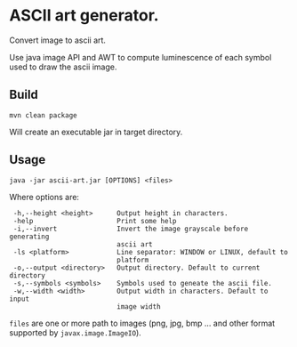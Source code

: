 # ASCII art generator.

Convert image to ascii art.

Use java image API and AWT to compute luminescence of each symbol used to draw the ascii image.

## Build
`mvn clean package`

Will create an executable jar in target directory. 
  
## Usage
`java -jar ascii-art.jar [OPTIONS] <files>`

Where options are:
```
 -h,--height <height>      Output height in characters.
 -help                     Print some help
 -i,--invert               Invert the image grayscale before generating
                           ascii art
 -ls <platform>            Line separator: WINDOW or LINUX, default to
                           platform
 -o,--output <directory>   Output directory. Default to current directory
 -s,--symbols <symbols>    Symbols used to geneate the ascii file.
 -w,--width <width>        Output width in characters. Default to input
                           image width
```

`files` are one or more path to images (png, jpg, bmp ... and other format supported by `javax.image.ImageIO`). 